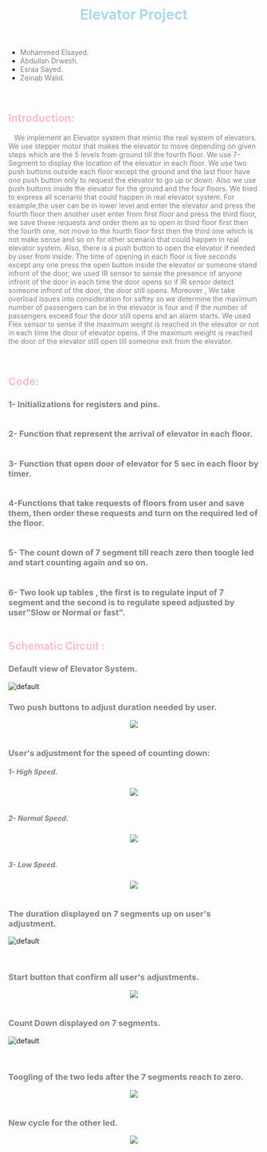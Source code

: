 <center><h1><span style="color: lightblue ; ">Elevator Project </span> </h1></center> <br>


<ul>
<li><span style="color: grey ; "> Mohammed Elsayed.</span></li>
<li><span style="color: grey ; "> Abdullah Drwesh.</span></li>
<li><span style="color: grey ; "> Esraa Sayed.</span></li>
<li><span style="color: grey ; "> Zeinab Walid.</span></li>
</ul>
<br>

<h2><span style="color: pink ; "> Introduction: </span></h2>
<p>
<span style="color: grey ; ">
&nbsp;&nbsp; We implement an Elevator system  that mimic the real system of elevators.
We use stepper motor that makes the elevator to move depending on given steps which are the 5 levels from ground till the fourth floor.
We use 7-Segment to display the location of the elevator in each floor.
We use two push buttons outside each floor except the ground and the last floor have one push button only to request the elevator to go up or down.
Also we use push buttons inside the elevator for the ground and the four floors.
We tried to express all scenario that could happen in real elevator system.
For example,the user can be in lower level and enter the elevator and press the fourth floor then another user enter from first floor and press the third floor, we save these requests and order them as to open in third floor first then the fourth one, not move to the fourth floor first then the third one which is not make sense and so on for other scenario that could happen in real elevator system.
Also, there is a push button to open the elevator if needed by user from inside.
The time of opening in each floor is five seconds except any one press the open button inside the elevator or someone stand infront of the door, we used IR sensor to sense the presence of anyone infront of the door in each time the door opens so if IR sensor detect someone infront of the door, the door still opens.
Moreover , We take overload issues into consideration for saftey so we determine the maximum number of passengers can be in the elevator is four and if the number of passengers exceed four the door still opens and an alarm starts.
We used Flex sensor to sense if the maximum weight is reached in the elevator or not in each time the door of elevator opens. If the maximum weight is reached the door of the elevator still open till someone exit from the elevator.

</span>
</p> 
<br>

<h2> <span style="color: pink ; "> Code: </span></h2>

<h3><span style="color: grey ; ">1- Initializations for registers and pins.</span></h3>

```c

```
<h3><span style="color: grey ; ">2- Function that represent the arrival of elevator in each floor.</span> </h3>

```c

 ```

 <h3><span style="color: grey ; ">3- Function that open door of elevator for 5 sec in each floor by timer.</span></h3> 

```c

```

<h3><span style="color: grey ; ">4-Functions that take requests of floors from user and save them, then order these requests and turn on the required led of the floor.</span> </h3> 

```c

```

<h3><span style="color: grey ; ">5- The count down of 7 segment till reach zero then toogle led and start counting again and so on.</span>  </h3> 

```c

```
<h3><span style="color: grey ; ">6- Two look up tables , the first is to regulate input of 7 segment and the second is to regulate speed adjusted by user"Slow or Normal or fast".</span></h3> 

```c

```

<h2> <span style="color: pink ; "> Schematic Circuit : </span></h2>

<h3><span style="color: grey ; ">Default view of Elevator System.</span></h3>

![default](default.png)
<br>

<h3><span style="color: grey ; ">Two push buttons to adjust duration needed by user.</span></h3>


 <center> <img src = "user_in_pushbuuton.png">  </center>
<br>

<h3><span style="color: grey ; ">User's adjustment for the speed of counting down:</span></h3>
<h5><span style="color: grey ; ">1- High Speed.</span></h5>

<center> <img src = "high_speed.png">  </center>
<br>

<h5><span style="color: grey ; ">2- Normal Speed.</span></h5>

 <center> <img src = "normal_spead.png">  </center>
<br>

<h5><span style="color: grey ; ">3- Low Speed.</span></h5>
  
  <center> <img src = "low_speed.png">  </center>
<br>


<h3><span style="color: grey ; ">The duration displayed on 7 segments up on user's adjustment.</span></h3>

  ![default](user_input.png)

<br>


<h3><span style="color: grey ; ">Start button that confirm all user's adjustments.</span></h3>


<center> <img src = "start_button.png">  </center>

<br>

<h3><span style="color: grey ; ">Count Down displayed on 7 segments.</span></h3>

![default](count_down.png)

<br>  

<h3><span style="color: grey ; ">Toogling of the two leds after the 7 segments reach to zero.</span></h3>


<center> <img src = "toogle.png">  </center>
<br>

<h3><span style="color: grey ; ">New cycle for the other led.</span></h3>


<center> <img src = "new_cycle.png">  </center>

<br>


